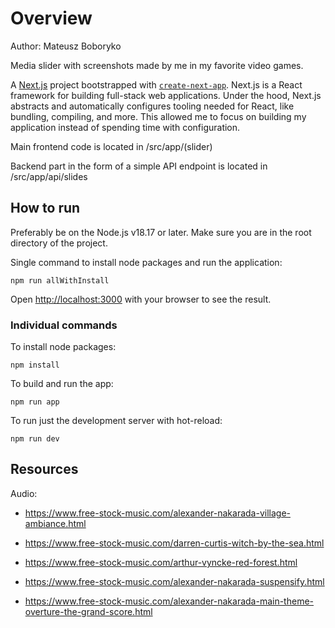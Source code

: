 # Overview

Author: Mateusz Boboryko

Media slider with screenshots made by me in my favorite video games.

A [Next.js](https://nextjs.org/) project bootstrapped with [`create-next-app`](https://github.com/vercel/next.js/tree/canary/packages/create-next-app). Next.js is a React framework for building full-stack web applications. Under the hood, Next.js abstracts and automatically configures tooling needed for React, like bundling, compiling, and more. This allowed me to focus on building my application instead of spending time with configuration.

Main frontend code is located in /src/app/(slider)

Backend part in the form of a simple API endpoint is located in /src/app/api/slides

## How to run

Preferably be on the Node.js v18.17 or later.
Make sure you are in the root directory of the project.

Single command to install node packages and run the application:

```
npm run allWithInstall
```

Open [http://localhost:3000](http://localhost:3000) with your browser to see the result.

### Individual commands

To install node packages:

```
npm install
```

To build and run the app:

```
npm run app
```

To run just the development server with hot-reload:

```
npm run dev
```

## Resources

Audio:

- https://www.free-stock-music.com/alexander-nakarada-village-ambiance.html

- https://www.free-stock-music.com/darren-curtis-witch-by-the-sea.html

- https://www.free-stock-music.com/arthur-vyncke-red-forest.html

- https://www.free-stock-music.com/alexander-nakarada-suspensify.html

- https://www.free-stock-music.com/alexander-nakarada-main-theme-overture-the-grand-score.html
